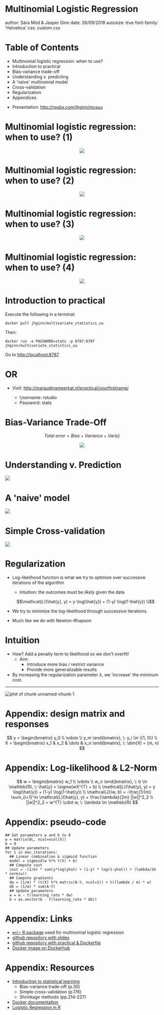 Multinomial Logistic Regression
========================================================
author: Sára Mód & Jasper Ginn
date: 26/09/2018
autosize: true
font-family: 'Helvetica'
css: custom.css

Table of Contents 
========================================================

- Multinomial logistic regression: when to use?
- Introduction to practical
- Bias-variance trade-off
- Understanding v. predicting
- A 'naive' multinomial model
- Cross-validation
- Regularization
- Appendices

* Presentation: http://rpubs.com/jhginn/mvsuu

Multinomial logistic regression: when to use? (1)
========================================================

<center><img src="s1.png"></center>

Multinomial logistic regression: when to use? (2)
========================================================

<center><img src="sara2.png"></center>

Multinomial logistic regression: when to use? (3)
========================================================

<center><img src="sara3.png"></center>

Multinomial logistic regression: when to use? (4)
========================================================

<center><img src="sara4.png"></center>

Introduction to practical
========================================================

Execute the following in a terminal:

```shell
docker pull jhginn/multivariate_statistics_uu
```

Then:

```shell
docker run -e PASSWORD=stats -p 8787:8787 jhginn/multivariate_statistics_uu
```

Go to [http://localhost:8787](http://localhost:8787)

OR
========================================================

* Visit: http://maraudingmeerkat.nl/practical/yourfirstname/

  * Username: rstudio
  * Password: stats
 
Bias-Variance Trade-Off 
========================================================

$$
Total\:error = Bias + Variance + Var(\epsilon)
$$

<center><img src="bvar.png"></center>

Understanding v. Prediction
========================================================

<img src="understandpredict.png">

A 'naive' model
========================================================

<img src="model.png">

Simple Cross-validation
========================================================

<img src="cv.png">

Regularization
========================================================

- Log-likelihood function is what we try to optimize over successive iterations of the algorithm
  - Intuition: the outcomes must be *likely* given the data
  
  $$\mathcal{L}(\hat{y}, y) = y \log(\hat{y}) + (1-y) \log(1-\hat{y}) \\$$

- We try to minimize the log-likelihood through successive iterations. 
- Much like we do with Newton-Rhapson

Intuition
========================================================

- How? Add a penalty term to likelihood so we don't overfit!
  - Aim:
      - Introduce more bias / restrict variance
      - Provide more generalizable results
- By increasing the regularization parameter $\lambda$, we 'increase' the minimum cost.

***

![plot of chunk unnamed-chunk-1](presentation-figure/unnamed-chunk-1-1.png)
 
Appendix: design matrix and responses
=======================================================

$$
y = \begin{bmatrix}
y_0 \\
\vdots \\
y_m
\end{bmatrix}, \: y_i \in \{1, 0\} \\
X = \begin{bmatrix}
x_1 & x_2 & \dots & x_n
\end{bmatrix}, \: \dim(X) = (m, n)
$$

Appendix: Log-likelihood & L2-Norm 
=======================================================

$$
w = \begin{bmatrix}
w_1 \\
\vdots \\
w_n
\end{bmatrix}, \: b \in \mathbb{R}, \:
\hat{y} = \sigma(wX^{T} + b) \\
\mathcal{L}(\hat{y}, y) = y \log(\hat{y}) + (1-y) \log(1-\hat{y}) \\
\mathcal{J}(w, b) = -\frac{1}{m} \sum_{i=1}^m \mathcal{L}(\hat{y}, y) + \frac{\lambda}{2m} ||w||^2_2 \\
||w||^2_2 = w^{T} \cdot w, \: \lambda \in \mathbb{R}
$$

Appendix: pseudo-code
=======================================================

```
## Set parameters w and b to 0
w = matrix(0L, ncol=ncol(X))
b = 0
## Update parameters
for i in max_iterations:
  ## Linear combination & sigmoid function
  model = sigmoid(w %*% t(X) + b)
  ## Compute cost
  cost = -(1/m) * sum(y*log(yhat) + (1-y) * log(1-yhat)) + (lambda/2m * norm(w))
  ## Compute gradients
  dw = (1/m) * (t(X) %*% matrix(A-Y, ncol=1)) + t((lambda / m) * w)
  db = (1/m) * sum(A-Y)
  ## Update parameters
  w = w - t(learning_rate * dw)
  b = as.vector(b - t(learning_rate * db))
```

Appendix: Links
=======================================================

- [`mnlr` R package](https://github.com/JasperHG90/mnlr) used for multinomial logistic regression
- [github repository with slides](https://github.com/JasperHG90/multivariate_statistics_uu_presentation)
- [github repository with practical & Dockerfile](https://github.com/JasperHG90/multivariate_statistics_uu)
- [Docker image on Dockerhub](https://hub.docker.com/r/jhginn/multivariate_statistics_uu/)

Appendix: Resources
=======================================================

- [Introduction to statistical learning](https://www-bcf.usc.edu/~gareth/ISL/)
  - Bias-variance trade-off (p.30)
  - Simple cross-validation (p.176)
  - Shrinkage methods (pp.214-227)
- [Docker documentation](https://docs.docker.com/)
- [Logistic Regression in R](https://rpubs.com/rslbliss/r_logistic_ws)
